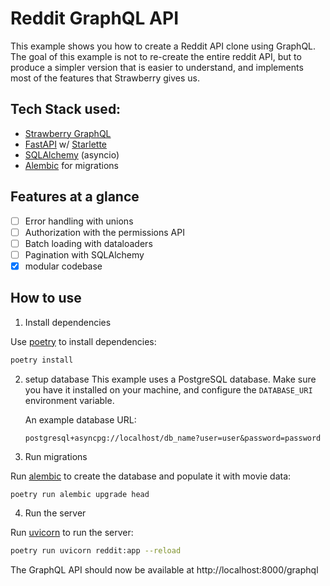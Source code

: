 # Reddit GraphQL API

This example shows you how to create a Reddit API clone using GraphQL.
The goal of this example is not to re-create the entire reddit API, but
to produce a simpler version that is easier to understand, and implements
most of the features that Strawberry gives us.

## Tech Stack used:

- [Strawberry GraphQL](https://github.com/strawberry-graphql/strawberry)
- [FastAPI](https://github.com/tiangolo/fastapi) w/ [Starlette](https://github.com/encode/starlette)
- [SQLAlchemy](https://github.com/sqlalchemy/sqlalchemy) (asyncio)
- [Alembic](https://github.com/sqlalchemy/alembic) for migrations

## Features at a glance

- [ ] Error handling with unions
- [ ] Authorization with the permissions API
- [ ] Batch loading with dataloaders
- [ ] Pagination with SQLAlchemy
- [x] modular codebase

## How to use

1. Install dependencies

Use [poetry](https://python-poetry.org/) to install dependencies:

```bash
poetry install
```

2. setup database
   This example uses a PostgreSQL database. Make sure you have it installed
   on your machine, and configure the `DATABASE_URI` environment variable.

   An example database URL:

   ```text
   postgresql+asyncpg://localhost/db_name?user=user&password=password
   ```

3. Run migrations

Run [alembic](https://alembic.sqlalchemy.org/en/latest/) to create the database
and populate it with movie data:

```bash
poetry run alembic upgrade head
```

4. Run the server

Run [uvicorn](https://www.uvicorn.org/) to run the server:

```bash
poetry run uvicorn reddit:app --reload
```

The GraphQL API should now be available at http://localhost:8000/graphql
